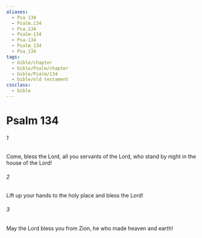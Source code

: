 ```yaml
---
aliases:
  - Psa 134
  - Psalm.134
  - Psa.134
  - Psalm-134
  - Psa-134
  - Psalm_134
  - Psa_134
tags:
  - bible/chapter
  - bible/Psalm/chapter
  - bible/Psalm/134
  - bible/old testament
cssclass:
  - bible
---
```


# Psalm 134

###### 1
Come, bless the Lord, all you servants of the Lord, who stand by night in the house of the Lord!
###### 2
Lift up your hands to the holy place and bless the Lord!
###### 3
May the Lord  bless you from Zion, he who made heaven and earth!


